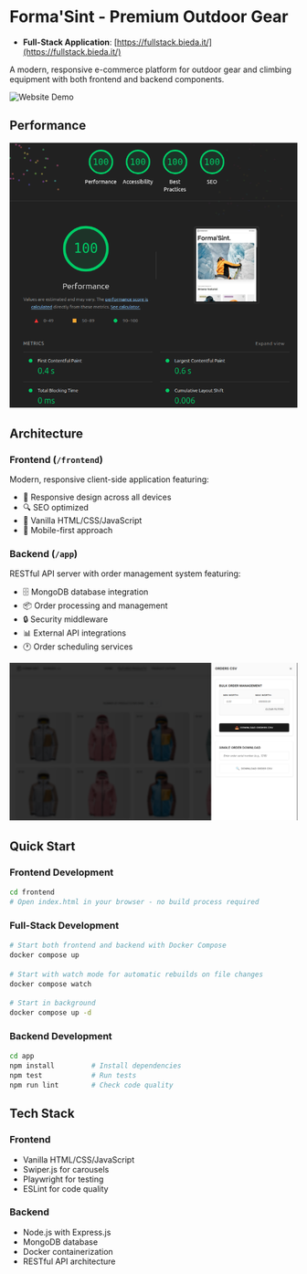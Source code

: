 # Forma'Sint - Premium Outdoor Gear

- **Full-Stack Application**: [https://fullstack.bieda.it/](https://fullstack.bieda.it/)

A modern, responsive e-commerce platform for outdoor gear and climbing equipment with both frontend and backend components.

![Website Demo](./frontend/public/assets/readme/website-demo.gif)

## Performance

![Lighthouse Score](./frontend/public/assets/readme/lighthouse-score.png)

## Architecture

### Frontend (`/frontend`)
Modern, responsive client-side application featuring:
- 🎯 Responsive design across all devices
- 🔍 SEO optimized
- 🎨 Vanilla HTML/CSS/JavaScript
- 📱 Mobile-first approach

### Backend (`/app`)
RESTful API server with order management system featuring:
- 🗄️ MongoDB database integration
- 📦 Order processing and management
- 🔒 Security middleware
- 📊 External API integrations
- 🕐 Order scheduling services

![Order Management Interface](./frontend/public/assets/readme/orders.png)

## Quick Start

### Frontend Development
```bash
cd frontend
# Open index.html in your browser - no build process required
```

### Full-Stack Development
```bash
# Start both frontend and backend with Docker Compose
docker compose up

# Start with watch mode for automatic rebuilds on file changes
docker compose watch

# Start in background
docker compose up -d
```

### Backend Development
```bash
cd app
npm install         # Install dependencies
npm test            # Run tests
npm run lint        # Check code quality
```

## Tech Stack

### Frontend
- Vanilla HTML/CSS/JavaScript
- Swiper.js for carousels
- Playwright for testing
- ESLint for code quality

### Backend
- Node.js with Express.js
- MongoDB database
- Docker containerization
- RESTful API architecture
